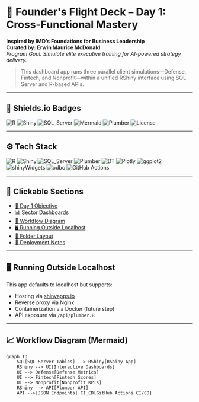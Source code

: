 # 🧭 Founder's Flight Deck – Day 1: Cross-Functional Mastery

**Inspired by IMD’s Foundations for Business Leadership**  
**Curated by: Erwin Maurice McDonald**  
_Program Goal: Simulate elite executive training for AI-powered strategy delivery._

> This dashboard app runs three parallel client simulations—Defense, Fintech, and Nonprofit—within a unified RShiny interface using SQL Server and R-based APIs.

---

## 🧰 Shields.io Badges

![R](https://img.shields.io/badge/R-4.4.0-blue)
![Shiny](https://img.shields.io/badge/Shiny-Dashboard-black)
![SQL_Server](https://img.shields.io/badge/SQL--Server-ODBC-lightgrey)
![Mermaid](https://img.shields.io/badge/Diagram-Mermaid-orange)
![Plumber](https://img.shields.io/badge/API-Plumber-green)
![License](https://img.shields.io/github/license/emcdo411/founders-flight-deck-day1)

---

## ⚙️ Tech Stack

![R](https://img.shields.io/badge/R-4.4.0-blue)
![Shiny](https://img.shields.io/badge/Shiny-Dashboard-black)
![SQL_Server](https://img.shields.io/badge/SQL--Server-ODBC-lightgrey)
![Plumber](https://img.shields.io/badge/API--Plumber-green)
![DT](https://img.shields.io/badge/DT-Tables-blueviolet)
![Plotly](https://img.shields.io/badge/Plotly-Interactive_Graphs-orange)
![ggplot2](https://img.shields.io/badge/ggplot2-Advanced_Charts-yellow)
![shinyWidgets](https://img.shields.io/badge/shinyWidgets-UI_Extensions-red)
![odbc](https://img.shields.io/badge/ODBC-Database_Connector-lightblue)
![GitHub Actions](https://img.shields.io/badge/GitHub_Actions-CI%2FCD-blue)

---

## 🔗 Clickable Sections

- [🧭 Day 1 Objective](#project-intro)
- [📊 Sector Dashboards](#workflow-diagram)
- [🧪 Workflow Diagram](#workflow-diagram)
- [🖥️ Running Outside Localhost](#running-outside-localhost)
- [📁 Folder Layout](#folder-structure)
- [🔧 Deployment Notes](docs/deployment-notes.md)

---

## 🖥️ Running Outside Localhost

This app defaults to localhost but supports:

- Hosting via [shinyapps.io](https://www.shinyapps.io/)
- Reverse proxy via Nginx
- Containerization via Docker (future step)
- API exposure via `/api/plumber.R`

---

## 📈 Workflow Diagram (Mermaid)

```mermaid
graph TD
    SQL[SQL Server Tables] --> RShiny[RShiny App]
    RShiny --> UI[Interactive Dashboards]
    UI --> Defense[Defense Metrics]
    UI --> Fintech[Fintech Scores]
    UI --> Nonprofit[Nonprofit KPIs]
    RShiny --> API[Plumber API]
    API -->|JSON Endpoints| CI_CD[GitHub Actions CI/CD]
